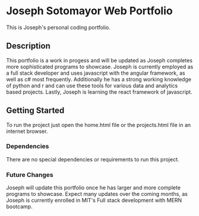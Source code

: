 # Joseph Sotomayor Web Portfolio

This is Joseph's personal coding portfolio.

## Description
This portfolio is a work in progess and will be updated as Joseph completes more sophisticated programs to showcase. Joseph is currently employed as a full stack developer
and uses javascript with the angular framework, as well as c# most frequently. Additionally he has a strong working knowledge of python and r and can use these tools for various
data and analytics based projects. Lastly, Joseph is learning the react framework of javascript.

## Getting Started

To run the project just open the home.html file or the projects.html file in an internet browser.

### Dependencies

There are no special dependencies or requirements to run this project.

### Future Changes

Joseph will update this portfolio once he has larger and more complete programs to showcase. Expect many updates over the coming months, as Joseph is currently enrolled in MIT's Full stack development with MERN bootcamp.
